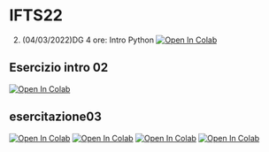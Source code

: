 # IFTS22

2. (04/03/2022)DG 4 ore: Intro Python [![Open In Colab](https://colab.research.google.com/assets/colab-badge.svg)](https://colab.research.google.com/github/Frenz86/IFTS22/blob/main/Esercitazione02/011_intro.ipynb)



## Esercizio intro 02
 [![Open In Colab](https://colab.research.google.com/assets/colab-badge.svg)](https://colab.research.google.com/github/Ohcribbio/readme/blob/main/Esercitazione02/011_intro.ipynb)
 
 ## esercitazione03
[![Open In Colab](https://colab.research.google.com/assets/colab-badge.svg)](https://colab.research.google.com/github/Ohcribbio/readme/blob/main/Esercitazione03/012_Markdown_Colab.ipynb)
[![Open In Colab](https://colab.research.google.com/assets/colab-badge.svg)](https://colab.research.google.com/github/Ohcribbio/readme/blob/main/Esercitazione03/013_Classi_easy.ipynb)
[![Open In Colab](https://colab.research.google.com/assets/colab-badge.svg)](https://colab.research.google.com/github/Ohcribbio/readme/blob/main/Esercitazione03/015_Matplotlib.ipynb)
[![Open In Colab](https://colab.research.google.com/assets/colab-badge.svg)](https://colab.research.google.com/github/Ohcribbio/readme/blob/main/Esercitazione03/Visualization.pdf)

